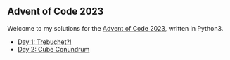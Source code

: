 ## Advent of Code 2023

Welcome to my solutions for the [Advent of Code 2023](https://adventofcode.com/2023/), written in Python3.

- [Day 1: Trebuchet?!](./day_01/)
- [Day 2: Cube Conundrum](./day_02/)
